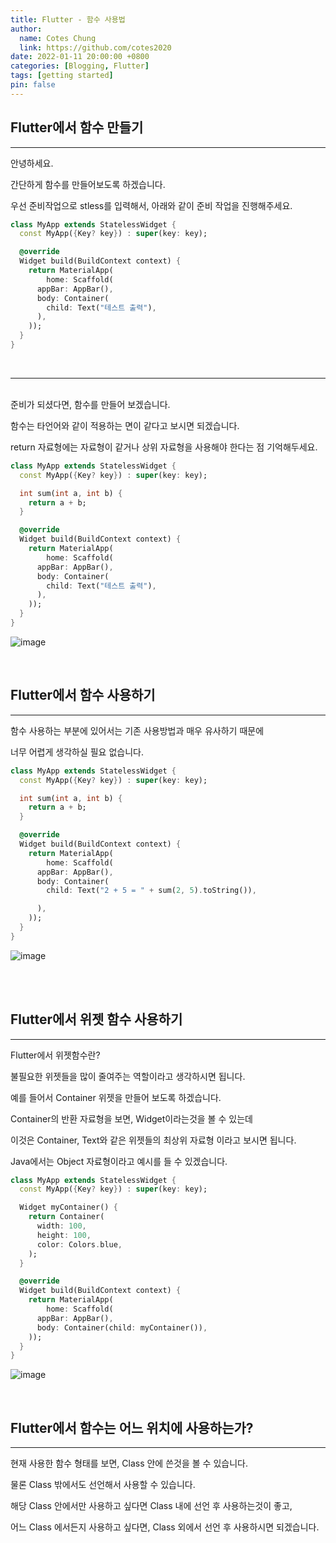 ```yaml
---
title: Flutter - 함수 사용법
author:
  name: Cotes Chung
  link: https://github.com/cotes2020
date: 2022-01-11 20:00:00 +0800
categories: [Blogging, Flutter]
tags: [getting started]
pin: false
---
```


## Flutter에서 함수 만들기

---

안녕하세요.

간단하게 함수를 만들어보도록 하겠습니다.

우선 준비작업으로 stless를 입력해서, 아래와 같이 준비 작업을 진행해주세요.

```dart
class MyApp extends StatelessWidget {
  const MyApp({Key? key}) : super(key: key);

  @override
  Widget build(BuildContext context) {
    return MaterialApp(
        home: Scaffold(
      appBar: AppBar(),
      body: Container(
        child: Text("테스트 출력"),
      ),
    ));
  }
}

```

<br>

---

<br>
준비가 되셨다면, 함수를 만들어 보겠습니다.

함수는 타언어와 같이 적용하는 면이 같다고 보시면 되겠습니다.

return 자료형에는 자료형이 같거나 상위 자료형을 사용해야 한다는 점 기억해두세요.

```dart
class MyApp extends StatelessWidget {
  const MyApp({Key? key}) : super(key: key);

  int sum(int a, int b) {
    return a + b;
  }

  @override
  Widget build(BuildContext context) {
    return MaterialApp(
        home: Scaffold(
      appBar: AppBar(),
      body: Container(
        child: Text("테스트 출력"),
      ),
    ));
  }
}

```

![image](https://user-images.githubusercontent.com/59737252/148954907-7bd9bfcc-a564-40c2-b0b7-aa59c3ce9536.png)

<br>

## Flutter에서 함수 사용하기

---

함수 사용하는 부분에 있어서는 기존 사용방법과 매우 유사하기 때문에

너무 어렵게 생각하실 필요 없습니다.

```dart
class MyApp extends StatelessWidget {
  const MyApp({Key? key}) : super(key: key);

  int sum(int a, int b) {
    return a + b;
  }

  @override
  Widget build(BuildContext context) {
    return MaterialApp(
        home: Scaffold(
      appBar: AppBar(),
      body: Container(
        child: Text("2 + 5 = " + sum(2, 5).toString()),

      ),
    ));
  }
}

```

![image](https://user-images.githubusercontent.com/59737252/148955097-aafcb4c8-d417-42f4-a313-24237f06d31d.png)

<br>

<br>

## Flutter에서 위젯 함수 사용하기

---

Flutter에서 위젯함수란?

불필요한 위젯들을 많이 줄여주는 역할이라고 생각하시면 됩니다.

예를 들어서 Container 위젯을 만들어 보도록 하겠습니다.

Container의 반환 자료형을 보면, Widget이라는것을 볼 수 있는데

이것은 Container, Text와 같은 위젯들의 최상위 자료형 이라고 보시면 됩니다.

Java에서는 Object 자료형이라고 예시를 들 수 있겠습니다.

```dart
class MyApp extends StatelessWidget {
  const MyApp({Key? key}) : super(key: key);

  Widget myContainer() {
    return Container(
      width: 100,
      height: 100,
      color: Colors.blue,
    );
  }

  @override
  Widget build(BuildContext context) {
    return MaterialApp(
        home: Scaffold(
      appBar: AppBar(),
      body: Container(child: myContainer()),
    ));
  }
}
```

![image](https://user-images.githubusercontent.com/59737252/148956513-55198672-131d-4578-8339-5b3824a8d6b1.png)

<br>

## Flutter에서 함수는 어느 위치에 사용하는가?

---

현재 사용한 함수 형태를 보면, Class 안에 쓴것을 볼 수 있습니다.

물론 Class 밖에서도 선언해서 사용할 수 있습니다.

해당 Class 안에서만 사용하고 싶다면 Class 내에 선언 후 사용하는것이 좋고,

어느 Class 에서든지 사용하고 싶다면, Class 외에서 선언 후 사용하시면 되겠습니다.
